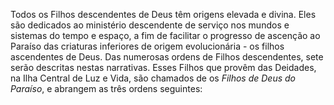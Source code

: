 Todos os Filhos descendentes de Deus têm origens elevada e divina. Eles são dedicados ao ministério descendente de serviço nos mundos e sistemas do tempo e espaço, a fim de facilitar o progresso de ascenção ao Paraíso das criaturas inferiores de origem evolucionária - os filhos ascendentes de Deus. Das numerosas ordens de Filhos descendentes, sete serão descritas nestas narrativas. Esses Filhos que provêm das Deidades, na Ilha Central de Luz e Vida, são chamados de os *Filhos de Deus do Paraíso*, e abrangem as três ordens seguintes:
